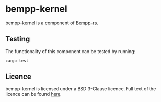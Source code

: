 # bempp-kernel

bempp-kernel is a component of [Bempp-rs](https://github.com/bempp/bempp-rs).

## Testing
The functionality of this component can be tested by running:
```bash
cargo test
```

## Licence
bempp-kernel is licensed under a BSD 3-Clause licence. Full text of the licence can be found [here](../LICENSE.md).

